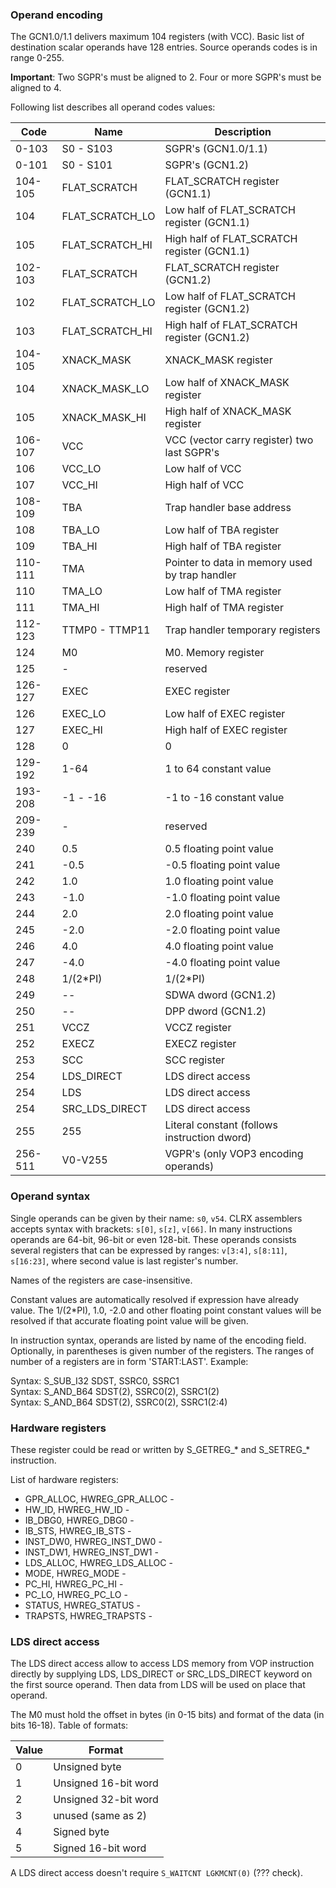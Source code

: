 ### Operand encoding

The GCN1.0/1.1 delivers maximum 104 registers (with VCC). Basic list of destination
scalar operands have 128 entries. Source operands codes is in range 0-255.

**Important**: Two SGPR's must be aligned to 2. Four or more SGPR's must be aligned to 4.

Following list describes all operand codes values:

Code     | Name              | Description
---------|-------------------|------------------------
0-103    | S0 - S103         | SGPR's (GCN1.0/1.1)
0-101    | S0 - S101         | SGPR's (GCN1.2)
104-105  | FLAT_SCRATCH      | FLAT_SCRATCH register (GCN1.1)
104      | FLAT_SCRATCH_LO   | Low half of FLAT_SCRATCH register (GCN1.1)
105      | FLAT_SCRATCH_HI   | High half of FLAT_SCRATCH register (GCN1.1)
102-103  | FLAT_SCRATCH      | FLAT_SCRATCH register (GCN1.2)
102      | FLAT_SCRATCH_LO   | Low half of FLAT_SCRATCH register (GCN1.2)
103      | FLAT_SCRATCH_HI   | High half of FLAT_SCRATCH register (GCN1.2)
104-105  | XNACK_MASK        | XNACK_MASK register
104      | XNACK_MASK_LO     | Low half of XNACK_MASK register
105      | XNACK_MASK_HI     | High half of XNACK_MASK register
106-107  | VCC               | VCC (vector carry register) two last SGPR's
106      | VCC_LO            | Low half of VCC
107      | VCC_HI            | High half of VCC
108-109  | TBA               | Trap handler base address
108      | TBA_LO            | Low half of TBA register
109      | TBA_HI            | High half of TBA register
110-111  | TMA               | Pointer to data in memory used by trap handler
110      | TMA_LO            | Low half of TMA register
111      | TMA_HI            | High half of TMA register
112-123  | TTMP0 - TTMP11    | Trap handler temporary registers
124      | M0                | M0. Memory register
125      | -                 | reserved
126-127  | EXEC              | EXEC register
126      | EXEC_LO           | Low half of EXEC register
127      | EXEC_HI           | High half of EXEC register
128      | 0                 | 0
129-192  | 1-64              | 1 to 64 constant value
193-208  | -1 - -16          | -1 to -16 constant value
209-239  | -                 | reserved
240      | 0.5               | 0.5 floating point value
241      | -0.5              | -0.5 floating point value
242      | 1.0               | 1.0 floating point value
243      | -1.0              | -1.0 floating point value
244      | 2.0               | 2.0 floating point value
245      | -2.0              | -2.0 floating point value
246      | 4.0               | 4.0 floating point value
247      | -4.0              | -4.0 floating point value
248      | 1/(2*PI)          | 1/(2*PI)
249      | --                | SDWA dword (GCN1.2)
250      | --                | DPP dword (GCN1.2)
251      | VCCZ              | VCCZ register
252      | EXECZ             | EXECZ register
253      | SCC               | SCC register
254      | LDS_DIRECT        | LDS direct access
254      | LDS               | LDS direct access
254      | SRC_LDS_DIRECT    | LDS direct access
255      | 255               | Literal constant (follows instruction dword)
256-511  | V0-V255           | VGPR's (only VOP3 encoding operands)

### Operand syntax

Single operands can be given by their name: `s0`, `v54`. CLRX assemblers accepts syntax with
brackets: `s[0]`, `s[z]`, `v[66]`. In many instructions operands are
64-bit, 96-bit or even 128-bit. These operands consists several registers that can be
expressed by ranges: `v[3:4]`, `s[8:11]`, `s[16:23]`, where second value is
last register's number.

Names of the registers are case-insensitive.

Constant values are automatically resolved if expression have already value.
The 1/(2*PI), 1.0, -2.0 and other floating point constant values will be
resolved if that accurate floating point value will be given.

In instruction syntax, operands are listed by name of the encoding field. Optionally, in
parentheses is given number of the registers. The ranges of number of a registers are in
form 'START:LAST'. Example:

Syntax: S_SUB_I32 SDST, SSRC0, SSRC1  
Syntax: S_AND_B64 SDST(2), SSRC0(2), SSRC1(2)  
Syntax: S_AND_B64 SDST(2), SSRC0(2), SSRC1(2:4)  

### Hardware registers

These register could be read or written by S_GETREG_\* and S_SETREG_\* instruction.

List of hardware registers:

* GPR_ALLOC, HWREG_GPR_ALLOC - 
* HW_ID, HWREG_HW_ID - 
* IB_DBG0, HWREG_DBG0 - 
* IB_STS, HWREG_IB_STS -
* INST_DW0, HWREG_INST_DW0 -
* INST_DW1, HWREG_INST_DW1 -
* LDS_ALLOC, HWREG_LDS_ALLOC -
* MODE, HWREG_MODE -
* PC_HI, HWREG_PC_HI -
* PC_LO, HWREG_PC_LO -
* STATUS, HWREG_STATUS -
* TRAPSTS, HWREG_TRAPSTS -

### LDS direct access

The LDS direct access allow to access LDS memory from VOP instruction directly by supplying
LDS, LDS_DIRECT or SRC_LDS_DIRECT keyword on the first source operand. Then data from
LDS will be used on place that operand.

The M0 must hold the offset in bytes (in 0-15 bits) and format of the data (in bits 16-18).
Table of formats:

 Value | Format
-------|----------------
0      | Unsigned byte
1      | Unsigned 16-bit word
2      | Unsigned 32-bit word
3      | unused (same as 2)
4      | Signed byte
5      | Signed 16-bit word

A LDS direct access doesn't require `S_WAITCNT LGKMCNT(0)` (??? check).